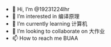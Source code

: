 - 👋 Hi, I’m @19231224lhr
- 👀 I’m interested in 编译原理
- 🌱 I’m currently learning 计算机
- 💞️ I’m looking to collaborate on 大作业
- 📫 How to reach me BUAA

<!---
19231224lhr/19231224lhr is a ✨ special ✨ repository because its `README.md` (this file) appears on your GitHub profile.
You can click the Preview link to take a look at your changes.
--->

